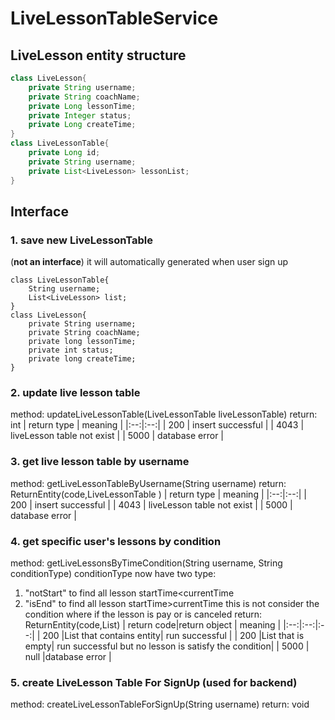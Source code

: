 # LiveLessonTableService
## LiveLesson entity structure
```java
class LiveLesson{
    private String username;
    private String coachName;
    private Long lessonTime;
    private Integer status;
    private Long createTime;
}
class LiveLessonTable{
    private Long id;
    private String username;
    private List<LiveLesson> lessonList;
}
```
## Interface
### 1. save new LiveLessonTable
(__not an interface__) it will automatically generated when user sign up

```
class LiveLessonTable{
	String username;
	List<LiveLesson> list;
}
class LiveLesson{
	private String username;
    private String coachName;
    private long lessonTime;
    private int status;
    private long createTime;
}
```

### 2. update live lesson table 
method: updateLiveLessonTable(LiveLessonTable liveLessonTable)
return: int
| return type | meaning |
|:--:|:--:|
| 200 | insert successful |
| 4043 | liveLesson table not exist |
| 5000 | database error |

### 3. get live lesson table by username
method: getLiveLessonTableByUsername(String username)
return: ReturnEntity(code,LiveLessonTable )
| return type | meaning |
|:--:|:--:|
| 200 | insert successful |
| 4043 | liveLesson table not exist |
| 5000 | database error |

### 4.  get specific user's lessons by condition
method: getLiveLessonsByTimeCondition(String username, String conditionType)
    conditionType now have two type:
1. "notStart" to find all lesson startTime<currentTime
2. "isEnd" to find all lesson startTime>currentTime
    this is not consider the condition where if the lesson is pay or is canceled
return: ReturnEntity(code,List<LiveSession>)
| return code|return object | meaning |
|:--:|:--:|:--:|
| 200 |List that contains entity| run successful |
| 200 |List that is empty| run successful but no lesson is satisfy the condition|
| 5000 | null |database error |

### 5. create LiveLesson Table For SignUp (__used for backend__)
method: createLiveLessonTableForSignUp(String username)
return: void


